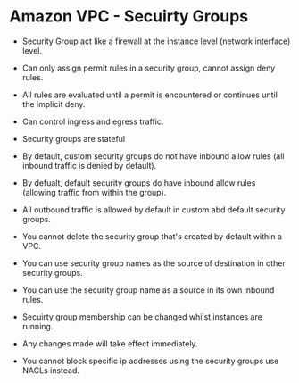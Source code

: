 # Amazon VPC - Secuirty Groups

- Security Group act like a firewall at the instance level (network interface) level.

- Can only assign permit rules in a security group, cannot assign deny rules.

- All rules are evaluated until a permit is encountered or continues until the implicit deny.

- Can control ingress and egress traffic.

- Security groups are stateful

- By default, custom security groups do not have inbound allow rules (all inbound traffic is denied by default).

- By defualt, default security groups do have inbound allow rules (allowing traffic from within the group).

- All outbound traffic is allowed by default in custom abd default security groups.

- You cannot delete the security group that's created by default within a VPC.

- You can use security group names as the source of destination in other security groups.

- You can use the security group name as a source in its own inbound rules.

- Secuirty group membership can be changed whilst instances are running.

- Any changes made will take effect immediately.

- You cannot block specific ip addresses using the security groups use NACLs instead.